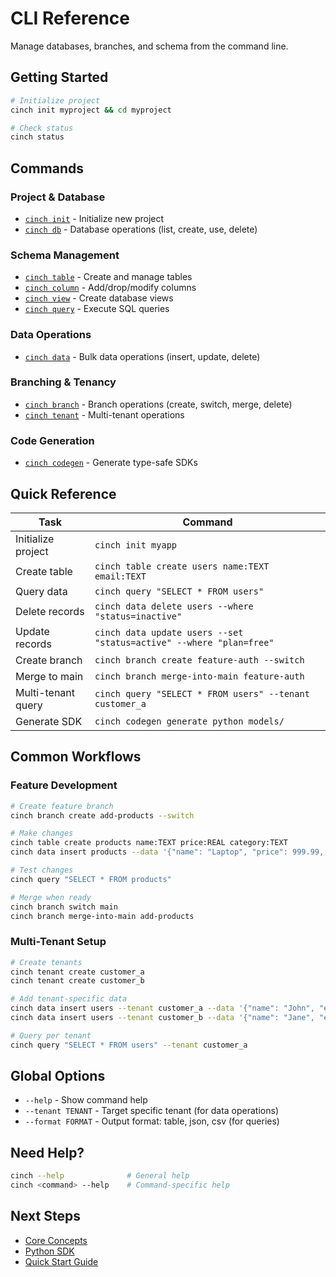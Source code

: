 # CLI Reference

Manage databases, branches, and schema from the command line.

## Getting Started

```bash
# Initialize project
cinch init myproject && cd myproject

# Check status
cinch status
```

## Commands

### Project & Database
- [`cinch init`](project.md#init) - Initialize new project
- [`cinch db`](database.md) - Database operations (list, create, use, delete)

### Schema Management  
- [`cinch table`](table.md) - Create and manage tables
- [`cinch column`](column.md) - Add/drop/modify columns
- [`cinch view`](view.md) - Create database views
- [`cinch query`](query.md) - Execute SQL queries

### Data Operations
- [`cinch data`](data.md) - Bulk data operations (insert, update, delete)

### Branching & Tenancy
- [`cinch branch`](branch.md) - Branch operations (create, switch, merge, delete)
- [`cinch tenant`](tenant.md) - Multi-tenant operations

### Code Generation
- [`cinch codegen`](codegen.md) - Generate type-safe SDKs

## Quick Reference

| Task | Command |
|------|---------|
| Initialize project | `cinch init myapp` |
| Create table | `cinch table create users name:TEXT email:TEXT` |
| Query data | `cinch query "SELECT * FROM users"` |
| Delete records | `cinch data delete users --where "status=inactive"` |
| Update records | `cinch data update users --set "status=active" --where "plan=free"` |
| Create branch | `cinch branch create feature-auth --switch` |
| Merge to main | `cinch branch merge-into-main feature-auth` |
| Multi-tenant query | `cinch query "SELECT * FROM users" --tenant customer_a` |
| Generate SDK | `cinch codegen generate python models/` |

## Common Workflows

### Feature Development
```bash
# Create feature branch
cinch branch create add-products --switch

# Make changes
cinch table create products name:TEXT price:REAL category:TEXT
cinch data insert products --data '{"name": "Laptop", "price": 999.99, "category": "electronics"}'

# Test changes
cinch query "SELECT * FROM products"

# Merge when ready
cinch branch switch main
cinch branch merge-into-main add-products
```

### Multi-Tenant Setup
```bash
# Create tenants
cinch tenant create customer_a
cinch tenant create customer_b

# Add tenant-specific data
cinch data insert users --tenant customer_a --data '{"name": "John", "email": "john@customer-a.com"}'
cinch data insert users --tenant customer_b --data '{"name": "Jane", "email": "jane@customer-b.com"}'

# Query per tenant
cinch query "SELECT * FROM users" --tenant customer_a
```

## Global Options

- `--help` - Show command help
- `--tenant TENANT` - Target specific tenant (for data operations)
- `--format FORMAT` - Output format: table, json, csv (for queries)

## Need Help?

```bash
cinch --help              # General help
cinch <command> --help    # Command-specific help
```

## Next Steps

- [Core Concepts](../getting-started/concepts.md)
- [Python SDK](../python-sdk/index.md)
- [Quick Start Guide](../getting-started/quickstart.md)
